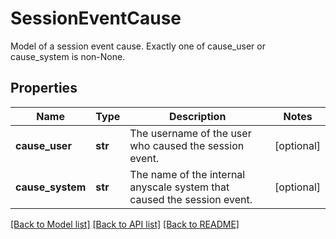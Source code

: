 # SessionEventCause

Model of a session event cause. Exactly one of cause_user or cause_system is non-None.
## Properties
Name | Type | Description | Notes
------------ | ------------- | ------------- | -------------
**cause_user** | **str** | The username of the user who caused the session event. | [optional] 
**cause_system** | **str** | The name of the internal anyscale system that caused the session event. | [optional] 

[[Back to Model list]](../README.md#documentation-for-models) [[Back to API list]](../README.md#documentation-for-api-endpoints) [[Back to README]](../README.md)


